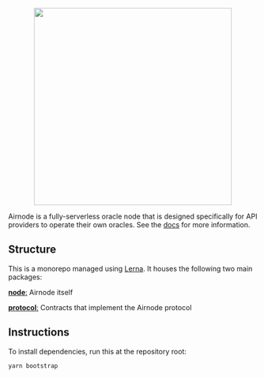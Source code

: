 <p align="center">
  <img src="https://user-images.githubusercontent.com/19530665/93134568-9bc9f580-f6e1-11ea-9a21-d9f5bed74fc7.png" width="400" />
</p>

Airnode is a fully-serverless oracle node that is designed specifically for API providers to operate their own oracles.
See the [docs](https://github.com/api3dao/api3-docs) for more information.

## Structure

This is a monorepo managed using [Lerna](https://github.com/lerna/lerna).
It houses the following two main packages:

[**node**:](/packages/node/README.md) Airnode itself

[**protocol**:](/packages/protocol/README.md) Contracts that implement the Airnode protocol

## Instructions

To install dependencies, run this at the repository root:
```
yarn bootstrap
```
